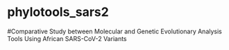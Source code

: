 # phylotools_sars2
#Comparative Study between Molecular and Genetic Evolutionary Analysis Tools Using African SARS-CoV-2 Variants

